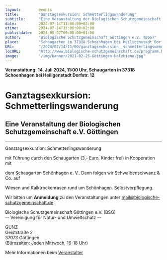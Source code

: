 ```yaml
---
layout:        events
title:         "Ganztagsexkursion: Schmetterlingswanderung"
subtitle:      "Eine Veranstaltung der Biologischen Schutzgemeinschaft e.V. Göttingen"
date:          2024-07-14T11:00:00+02:00
etime:         2024-07-14T13:00:00+02:00
publishdate:   2024-05-07T00:00:00+01:00
author:        "Biologische Schutzgemeinschaft Göttingen e.V. (BSG)"
place:         "Schaugarten in 37318 Schoenhagen bei Heiligenstadt Dorfstr. 12"
URL:           "/2024/07/14/11/00/ganztagsexkursion__schmetterlingswanderung"
locURL:        "http://www.biologische-schutzgemeinschaft.de/programm.html"
image:         "/img/banner/2021-02-25-Göttingen-Holzbiene.jpg"
---
```


**Veranstaltung: 14. Juli 2024, 11:00 Uhr, Schaugarten in 37318 Schoenhagen bei Heiligenstadt Dorfstr. 12**

Ganztagsexkursion: Schmetterlingswanderung
===========

Eine Veranstaltung der Biologischen Schutzgemeinschaft e.V. Göttingen
-----------

-------------

Ganztagsexkursion: Schmetterlingswanderung

mit Führung durch den Schaugarten (3,- Euro, Kinder frei) in Kooperation mit

dem Schaugarten Schönhagen e. V.. Dann folgen wir Schwalbenschwanz & Co. auf

Wiesen und Kalktrockenrasen rund um Schönhagen. Selbstverpflegung.


Wir bitten um **Anmeldung** zu den Veranstaltungen unter mail@biologische-schutzgemeinschaft.de

Biologische Schutzgemeinschaft Göttingen e.V. (BSG)  
-- Vereinigung für Natur- und Umweltschutz --  

GUNZ  
Geiststraße 2  
37073 Göttingen  
(Bürozeiten: Jeden Mittwoch, 16-18 Uhr)


Mehr Informationen beim [Veranstalter](http://www.biologische-schutzgemeinschaft.de/programm.html)
